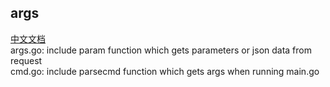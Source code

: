 ## args
[中文文档](https://github.com/ruilisi/go-pangu/blob/master/args/READMECN.md)<br>
args.go: include param function which gets parameters or json data from request<br>
cmd.go: include parsecmd function which gets args when running main.go
